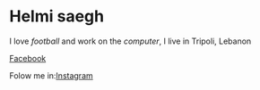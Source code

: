 <h1 class="title">Helmi saegh</h1>
<p>I love <i>football</i> and work on the <i>computer</i>, I live in Tripoli, Lebanon</p>
<a href="https://www.facebook.com/helmi.saegh" target="_blank">Facebook</a>
<p>Folow me in:<a href="https://www.instagram.com/helmi_saegh" target"_blank">Instagram</a></p>
